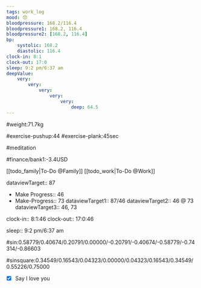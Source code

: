 ```yaml
---
tags: work_log
mood: 😞
bloodpressure: 168.2/116.4
bloodpressure1: 168.2, 116.4
bloodpressure2: [168.2, 116.4]
bp:
    systolic: 168.2
    diastolic: 116.4
clock-in: 8:1
clock-out: 17:0
sleep: 9:2 pm/6:37 am
deepValue: 
    very: 
        very: 
            very: 
                very: 
                    very: 
                        deep: 64.5
---
```


#weight:71.7kg

#exercise-pushup:44
#exercise-plank:45sec

#meditation




#finance/bank1:-3.4USD

[[todo_family|To-Do @Family]]
[[todo_work|To-Do @Work]]



dataviewTarget:: 87
- Make Progress:: 46
- Make-Progress:: 73
dataviewTarget1:: 87/46
dataviewTarget2:: 46 @ 73
dataviewTarget3:: 46, 73

clock-in:: 8:1:46
clock-out:: 17:0:46

sleep:: 9:2 pm/6:37 am

#sin:0.58779/0.40674/0.20791/0.00000/-0.20791/-0.40674/-0.58779/-0.74314/-0.86603

#sinsquare:0.34549/0.16543/0.04323/0.00000/0.04323/0.16543/0.34549/0.55226/0.75000

- [x] Say I love you

